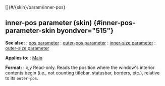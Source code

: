 []{#/{skin}/param/inner-pos}
  ## inner-pos parameter (skin) {#inner-pos-parameter-skin byondver="515"}
  **See also:**
  :   [pos parameter](ref/%7Bskin%7D/param/pos)
  :   [outer-pos parameter](ref/%7Bskin%7D/param/outer-pos)
  :   [inner-size parameter](ref/%7Bskin%7D/param/inner-size)
  :   [outer-size parameter](ref/%7Bskin%7D/param/outer-size)
  <!-- -->
  **Applies to:**
  :   [Main](ref/%7Bskin%7D/control/main)
  <!-- -->
  **Format:**
  :   *x*,*y*
  Read-only.
  Reads the position where the window\'s interior contents begin (i.e.,
  not counting titlebar, statusbar, borders, etc.), relative to its
  `outer-pos`.